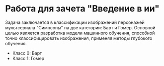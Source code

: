 # Работа для зачета "Введение в ии"
Задача заключается в классификации изображений персонажей мультсериала "Симпсоны" на две категории: Барт и Гомер. Основной целью является разработка модели машинного обучения, способной точно классифицировать изображения, применяя методы глубокого обучения.
- Класс 0: Барт
- Класс 1: Гомер

